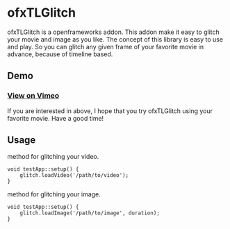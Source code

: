 ofxTLGlitch
===========

ofxTLGlitch is a openframeworks addon. This addon make it easy to glitch your movie and image as you like. The concept of this library is easy to use and play. So you can glitch any given frame of your favorite movie in advance, because of timeline based. 

## Demo

### <a href="http://vimeo.com/40434954">View on Vimeo</a>

If you are interested in above, I hope that you try ofxTLGlitch using your favorite movie. Have a good time!

## Usage

method for glitching your video.

```
void testApp::setup() {
    glitch.loadVideo('/path/to/video');
}
```

method for glitching your image.

```
void testApp::setup() {
    glitch.loadImage('/path/to/image', duration);
}
```
